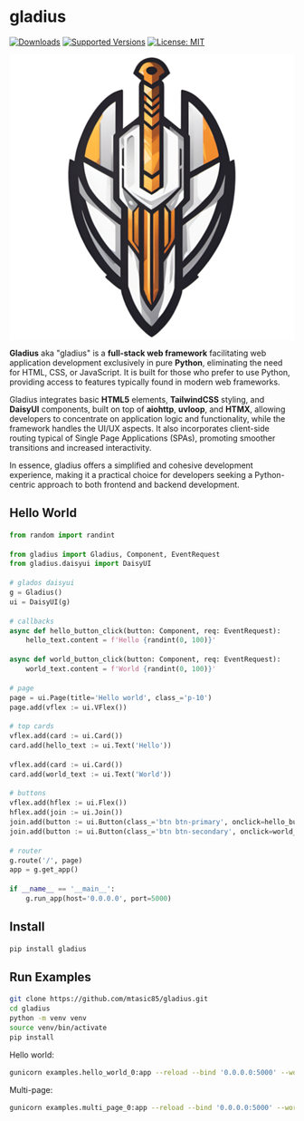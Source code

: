 # gladius

<!--
[![Build][build-image]]()
[![Status][status-image]][pypi-project-url]
[![Stable Version][stable-ver-image]][pypi-project-url]
[![Coverage][coverage-image]]()
[![Python][python-ver-image]][pypi-project-url]
[![License][mit-image]][mit-url]
-->
[![Downloads](https://img.shields.io/pypi/dm/gladius)](https://pypistats.org/packages/gladius)
[![Supported Versions](https://img.shields.io/pypi/pyversions/gladius)](https://pypi.org/project/gladius)
[![License: MIT](https://img.shields.io/badge/license-MIT-blue.svg)](https://opensource.org/licenses/MIT)

<img src="misc/logo-1.png" style="display: block; margin: auto;" />

**Gladius** aka "gladius" is a **full-stack web framework** facilitating web application development exclusively in pure **Python**, eliminating the need for HTML, CSS, or JavaScript. It is built for those who prefer to use Python, providing access to features typically found in modern web frameworks.

Gladius integrates basic **HTML5** elements, **TailwindCSS** styling, and **DaisyUI** components, built on top of **aiohttp**, **uvloop**, and **HTMX**, allowing developers to concentrate on application logic and functionality, while the framework handles the UI/UX aspects. It also incorporates client-side routing typical of Single Page Applications (SPAs), promoting smoother transitions and increased interactivity.

In essence, gladius offers a simplified and cohesive development experience, making it a practical choice for developers seeking a Python-centric approach to both frontend and backend development.

## Hello World

```python
from random import randint

from gladius import Gladius, Component, EventRequest
from gladius.daisyui import DaisyUI

# glados daisyui
g = Gladius()
ui = DaisyUI(g)

# callbacks
async def hello_button_click(button: Component, req: EventRequest):
    hello_text.content = f'Hello {randint(0, 100)}'

async def world_button_click(button: Component, req: EventRequest):
    world_text.content = f'World {randint(0, 100)}'

# page
page = ui.Page(title='Hello world', class_='p-10')
page.add(vflex := ui.VFlex())

# top cards
vflex.add(card := ui.Card())
card.add(hello_text := ui.Text('Hello'))

vflex.add(card := ui.Card())
card.add(world_text := ui.Text('World'))

# buttons
vflex.add(hflex := ui.Flex())
hflex.add(join := ui.Join())
join.add(button := ui.Button(class_='btn btn-primary', onclick=hello_button_click).add('Hello'))
join.add(button := ui.Button(class_='btn btn-secondary', onclick=world_button_click).add('World'))

# router
g.route('/', page)
app = g.get_app()

if __name__ == '__main__':
    g.run_app(host='0.0.0.0', port=5000)
```

## Install
```bash
pip install gladius
```

## Run Examples

```bash
git clone https://github.com/mtasic85/gladius.git
cd gladius
python -m venv venv
source venv/bin/activate
pip install
```

Hello world:

```bash
gunicorn examples.hello_world_0:app --reload --bind '0.0.0.0:5000' --worker-class aiohttp.GunicornWebWorker
```

Multi-page:

```bash
gunicorn examples.multi_page_0:app --reload --bind '0.0.0.0:5000' --worker-class aiohttp.GunicornWebWorker
```
